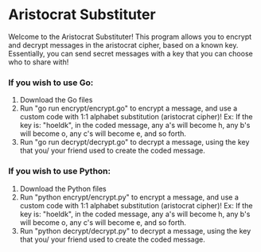 # Aristocrat Substituter
Welcome to the Aristocrat Substituter! This program allows you to encrypt and decrypt messages in the aristocrat cipher, based on a known key.
Essentially, you can send secret messages with a key that you can choose who to share with!

### If you wish to use Go:
1. Download the Go files
2. Run "go run encrypt/encrypt.go" to encrypt a message, and use a custom code with 1:1 alphabet substitution (aristocrat cipher)!
   Ex: If the key is: "hoeldk", in the coded message, any a's will become h, any b's will become o, any c's will become e, and so forth.
3. Run "go run decrypt/decrypt.go" to decrypt a message, using the key that you/ your friend used to create the coded message.

### If you wish to use Python:
1. Download the Python files
2. Run "python encrypt/encrypt.py" to encrypt a message, and use a custom code with 1:1 alphabet substitution (aristocrat cipher)!
   Ex: If the key is: "hoeldk", in the coded message, any a's will become h, any b's will become o, any c's will become e, and so forth.
3. Run "python decrypt/decrypt.py" to decrypt a message, using the key that you/ your friend used to create the coded message.
